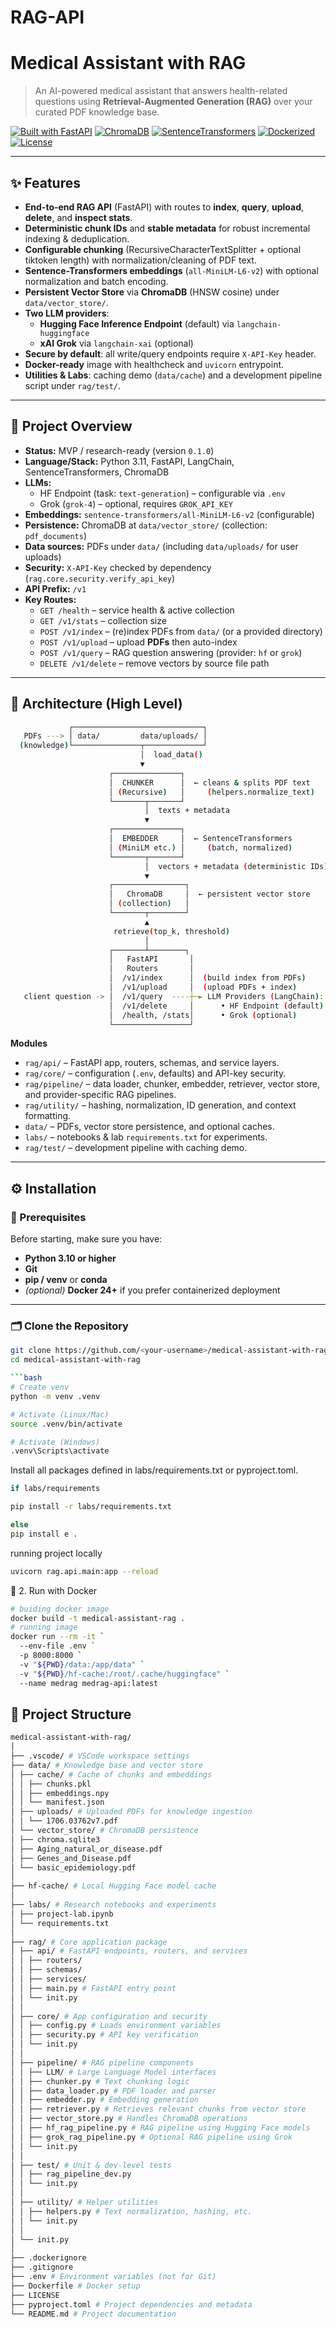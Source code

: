 # RAG-API


# Medical Assistant with RAG

> An AI-powered medical assistant that answers health-related questions using **Retrieval-Augmented Generation (RAG)** over your curated PDF knowledge base.

[![Built with FastAPI](https://img.shields.io/badge/FastAPI-0.115+-green)](https://fastapi.tiangolo.com/)
[![ChromaDB](https://img.shields.io/badge/Vector%20Store-ChromaDB-blue)](https://www.trychroma.com/)
[![SentenceTransformers](https://img.shields.io/badge/Embeddings-all--MiniLM--L6--v2-purple)](https://www.sbert.net/)
[![Dockerized](https://img.shields.io/badge/Docker-ready-informational)](https://www.docker.com/)
[![License](https://img.shields.io/badge/license-See%20LICENSE-lightgray)](#-license)

---

## ✨ Features

- **End-to-end RAG API** (FastAPI) with routes to **index**, **query**, **upload**, **delete**, and **inspect stats**.
- **Deterministic chunk IDs** and **stable metadata** for robust incremental indexing & deduplication.
- **Configurable chunking** (RecursiveCharacterTextSplitter + optional tiktoken length) with normalization/cleaning of PDF text.
- **Sentence-Transformers embeddings** (`all-MiniLM-L6-v2`) with optional normalization and batch encoding.
- **Persistent Vector Store** via **ChromaDB** (HNSW cosine) under `data/vector_store/`.
- **Two LLM providers**:
  - **Hugging Face Inference Endpoint** (default) via `langchain-huggingface`
  - **xAI Grok** via `langchain-xai` (optional)
- **Secure by default**: all write/query endpoints require `X-API-Key` header.
- **Docker-ready** image with healthcheck and `uvicorn` entrypoint.
- **Utilities & Labs**: caching demo (`data/cache`) and a development pipeline script under `rag/test/`.

---

## 🧭 Project Overview

- **Status:** MVP / research-ready (version `0.1.0`)
- **Language/Stack:** Python 3.11, FastAPI, LangChain, SentenceTransformers, ChromaDB
- **LLMs:**
  - HF Endpoint (task: `text-generation`) – configurable via `.env`
  - Grok (`grok-4`) – optional, requires `GROK_API_KEY`
- **Embeddings:** `sentence-transformers/all-MiniLM-L6-v2` (configurable)
- **Persistence:** ChromaDB at `data/vector_store/` (collection: `pdf_documents`)
- **Data sources:** PDFs under `data/` (including `data/uploads/` for user uploads)
- **Security:** `X-API-Key` checked by dependency (`rag.core.security.verify_api_key`)
- **API Prefix:** `/v1`
- **Key Routes:** 
  - `GET /health` – service health & active collection
  - `GET /v1/stats` – collection size
  - `POST /v1/index` – (re)index PDFs from `data/` (or a provided directory)
  - `POST /v1/upload` – upload **PDFs** then auto-index
  - `POST /v1/query` – RAG question answering (provider: `hf` or `grok`)
  - `DELETE /v1/delete` – remove vectors by source file path

---

## 🧱 Architecture (High Level)

```bash
             ┌─────────────────────────────┐
   PDFs ---> │ data/         data/uploads/ │
  (knowledge)└───────────────┬─────────────┘
                             │  load_data()
                             ▼
                      ┌───────────────┐
                      │  CHUNKER      │  ← cleans & splits PDF text
                      │ (Recursive)   │     (helpers.normalize_text)
                      └───────┬───────┘
                              │  texts + metadata
                              ▼
                      ┌───────────────┐
                      │  EMBEDDER     │  ← SentenceTransformers
                      │ (MiniLM etc.) │     (batch, normalized)
                      └───────┬───────┘
                              │  vectors + metadata (deterministic IDs)
                              ▼
                      ┌────────────────┐
                      │   ChromaDB     │  ← persistent vector store
                      │ (collection)   │
                      └───────┬────────┘
                              ▲
                       retrieve(top_k, threshold)
                              │
                      ┌───────┴────────┐
                      │   FastAPI       │
                      │   Routers       │
                      │  /v1/index      │  (build index from PDFs)
                      │  /v1/upload     │  (upload PDFs + index)
   client question -> │  /v1/query  ----┼─► LLM Providers (LangChain):
                      │  /v1/delete     │      • HF Endpoint (default)
                      │  /health, /stats│      • Grok (optional)
                      └─────────────────┘


```
**Modules**
- `rag/api/` – FastAPI app, routers, schemas, and service layers.
- `rag/core/` – configuration (`.env`, defaults) and API-key security.
- `rag/pipeline/` – data loader, chunker, embedder, retriever, vector store, and provider-specific RAG pipelines.
- `rag/utility/` – hashing, normalization, ID generation, and context formatting.
- `data/` – PDFs, vector store persistence, and optional caches.
- `labs/` – notebooks & lab `requirements.txt` for experiments.
- `rag/test/` – development pipeline with caching demo.

---

## ⚙️ Installation

### 🧩 Prerequisites
Before starting, make sure you have:

- **Python 3.10 or higher**
- **Git**
- **pip / venv** or **conda**
- *(optional)* **Docker 24+** if you prefer containerized deployment

---

### 🗂️ Clone the Repository
```bash
git clone https://github.com/<your-username>/medical-assistant-with-rag.git
cd medical-assistant-with-rag

```bash
# Create venv
python -m venv .venv

# Activate (Linux/Mac)
source .venv/bin/activate

# Activate (Windows)
.venv\Scripts\activate

```
Install all packages defined in labs/requirements.txt or pyproject.toml.
```bash
if labs/requirements

pip install -r labs/requirements.txt

else 
pip install e .
```

running project locally
```bash
uvicorn rag.api.main:app --reload
```
🐳 2. Run with Docker

```bash
# buiding docker image
docker build -t medical-assistant-rag .
# running image
docker run --rm -it `
  --env-file .env `
  -p 8000:8000 `
  -v "${PWD}/data:/app/data" `
  -v "${PWD}/hf-cache:/root/.cache/huggingface" `
  --name medrag medrag-api:latest
```


## 📁 Project Structure
```bash
medical-assistant-with-rag/
│
├── .vscode/ # VSCode workspace settings
├── data/ # Knowledge base and vector store
│ ├── cache/ # Cache of chunks and embeddings
│ │ ├── chunks.pkl
│ │ ├── embeddings.npy
│ │ └── manifest.json
│ ├── uploads/ # Uploaded PDFs for knowledge ingestion
│ │ └── 1706.03762v7.pdf
│ └── vector_store/ # ChromaDB persistence
│ ├── chroma.sqlite3
│ ├── Aging_natural_or_disease.pdf
│ ├── Genes_and_Disease.pdf
│ └── basic_epidemiology.pdf
│
├── hf-cache/ # Local Hugging Face model cache
│
├── labs/ # Research notebooks and experiments
│ ├── project-lab.ipynb
│ └── requirements.txt
│
├── rag/ # Core application package
│ ├── api/ # FastAPI endpoints, routers, and services
│ │ ├── routers/
│ │ ├── schemas/
│ │ ├── services/
│ │ ├── main.py # FastAPI entry point
│ │ └── init.py
│ │
│ ├── core/ # App configuration and security
│ │ ├── config.py # Loads environment variables
│ │ ├── security.py # API key verification
│ │ └── init.py
│ │
│ ├── pipeline/ # RAG pipeline components
│ │ ├── LLM/ # Large Language Model interfaces
│ │ ├── chunker.py # Text chunking logic
│ │ ├── data_loader.py # PDF loader and parser
│ │ ├── embedder.py # Embedding generation
│ │ ├── retriever.py # Retrieves relevant chunks from vector store
│ │ ├── vector_store.py # Handles ChromaDB operations
│ │ ├── hf_rag_pipeline.py # RAG pipeline using Hugging Face models
│ │ ├── grok_rag_pipeline.py # Optional RAG pipeline using Grok
│ │ └── init.py
│ │
│ ├── test/ # Unit & dev-level tests
│ │ ├── rag_pipeline_dev.py
│ │ └── init.py
│ │
│ ├── utility/ # Helper utilities
│ │ ├── helpers.py # Text normalization, hashing, etc.
│ │ └── init.py
│ │
│ └── init.py
│
├── .dockerignore
├── .gitignore
├── .env # Environment variables (not for Git)
├── Dockerfile # Docker setup
├── LICENSE
├── pyproject.toml # Project dependencies and metadata
└── README.md # Project documentation
```